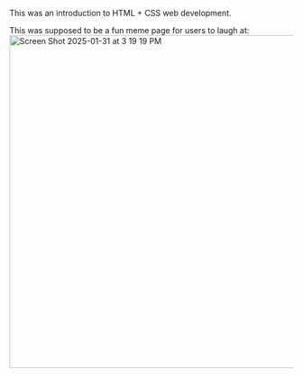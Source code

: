 This was an introduction to HTML + CSS web development.

This was supposed to be a fun meme page for users to laugh at: 
<img width="592" alt="Screen Shot 2025-01-31 at 3 19 19 PM" src="https://github.com/user-attachments/assets/2eff4cf2-481d-430c-8a88-a98b90d15829" />



